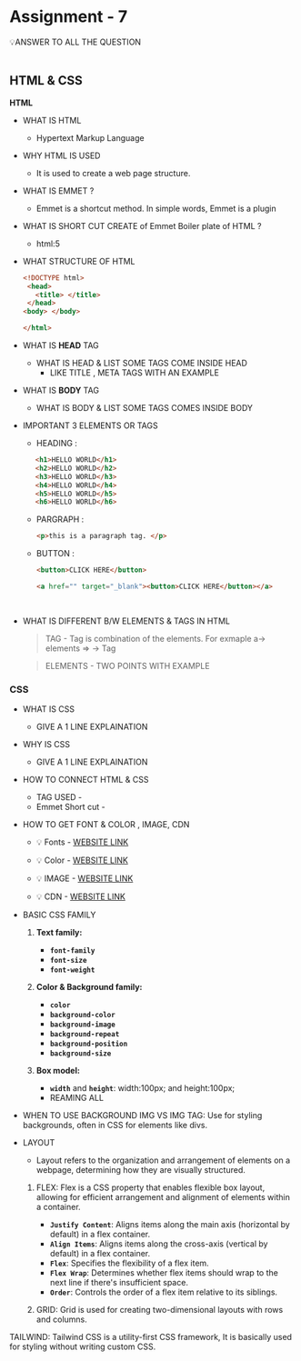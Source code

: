 # Assignment - 7

<aside>
💡ANSWER TO ALL THE QUESTION
</aside>


<br/>

## HTML & CSS

**HTML**

- WHAT IS HTML
    
    - Hypertext Markup Language
    
- WHY HTML IS USED
    
   - It is used to create a web page structure.
    
- WHAT IS EMMET ? 
    - Emmet is a shortcut method. In simple words, Emmet is a plugin 

- WHAT IS SHORT CUT CREATE of Emmet Boiler plate of HTML ? 
    - html:5
      
- WHAT STRUCTURE OF HTML
    
    ```html
    <!DOCTYPE html>
     <head>
       <title> </title>
     </head>
    <body> </body>
    
    </html>
    ```
    
- WHAT IS **HEAD** TAG

    - WHAT IS HEAD & LIST SOME TAGS COME INSIDE HEAD
        - LIKE TITLE , META TAGS WITH AN EXAMPLE
    
    
- WHAT IS **BODY** TAG
    
    - WHAT IS BODY & LIST SOME TAGS COMES INSIDE BODY
   
    
- IMPORTANT 3 ELEMENTS OR TAGS
    
    - HEADING : 

     ```html
        <h1>HELLO WORLD</h1>
        <h2>HELLO WORLD</h2>
        <h3>HELLO WORLD</h3>
        <h4>HELLO WORLD</h4>
        <h5>HELLO WORLD</h5>
        <h6>HELLO WORLD</h6>
    ```

    - PARGRAPH :
      ```html
      <p>this is a paragraph tag. </p>
      ```
    - BUTTON :
      ```html
      <button>CLICK HERE</button>
      
      <a href="" target="_blank"><button>CLICK HERE</button></a>
    
    
- WHAT IS DIFFERENT B/W ELEMENTS & TAGS IN HTML
    
    > TAG
        - Tag is combination of the elements. For exmaple a-> elements => <a> </a> -> Tag
    
    > ELEMENTS
        - TWO POINTS WITH EXAMPLE

### CSS

- WHAT IS CSS
    
    - GIVE A 1 LINE EXPLAINATION
    
- WHY IS CSS
    
    - GIVE A 1 LINE EXPLAINATION
    
- HOW TO CONNECT HTML & CSS
    
    - TAG USED -
    - Emmet Short cut -  
   
    
- HOW TO GET FONT & COLOR , IMAGE, CDN
   
    - 💡 Fonts - [WEBSITE LINK](https://fonts.google.com/)
    
    - 💡 Color - [WEBSITE LINK](https://developer.mozilla.org/en-US/docs/Web/CSS/CSS_colors/Color_picker_tool)
     
    - 💡 IMAGE - [WEBSITE LINK](https://www.freepik.com/)
    
    - 💡 CDN   - [WEBSITE LINK](https://imagekit.io/dashboard)
      
- BASIC CSS FAMILY
    1. **Text family:**
        - **`font-family`**
        - **`font-size`**
        - **`font-weight`**
    2. **Color & Background family:**
        - **`color`**
        - **`background-color`**
        - **`background-image`**
        - **`background-repeat`**
        - **`background-position`**
        - **`background-size`**

    3. **Box model:**
        - **`width`** and **`height`**: width:100px; and height:100px;
        - REAMING ALL

- WHEN TO USE BACKGROUND IMG VS IMG TAG: Use for styling backgrounds, often in CSS for elements like divs.
- LAYOUT
    - Layout refers to the organization and arrangement of elements on a webpage, determining how they are visually structured.
    
    1. FLEX: Flex is a CSS property that enables flexible box layout, allowing for efficient arrangement and alignment of elements within a container.
        - **`Justify Content`**: Aligns items along the main axis (horizontal by default) in a flex container.
        - **`Align Items`**: Aligns items along the cross-axis (vertical by default) in a flex container.
        - **`Flex`**: Specifies the flexibility of a flex item.
        - **`Flex Wrap`**: Determines whether flex items should wrap to the next line if there's insufficient space.
        - **`Order`**: Controls the order of a flex item relative to its siblings.
        
    3. GRID: Grid is used for creating two-dimensional layouts with rows and columns.
  
TAILWIND: Tailwind CSS is a utility-first CSS framework, It is basically used for styling without writing custom CSS.
